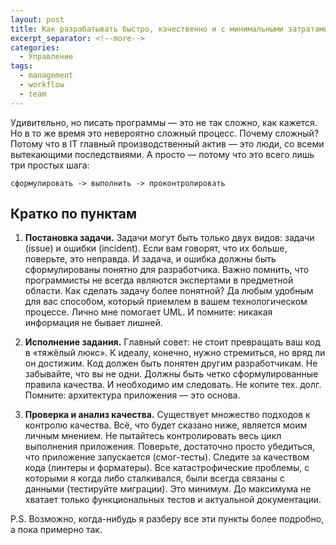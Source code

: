 ```yaml
---
layout: post
title: Как разрабатывать быстро, качественно и с минимальными затратами труда
excerpt_separator: <!--more-->
categories:
  - Управление
tags:
  - management
  - workflow
  - team
---
```


Удивительно, но писать программы — это не так сложно, как кажется. Но в то же время это невероятно сложный процесс. Почему сложный? Потому что в IT главный производственный актив — это люди, со всеми вытекающими последствиями. А просто — потому что это всего лишь три простых шага: 

<!--more-->

```
сформулировать -> выполнить -> проконтролировать
```

## Кратко по пунктам

1. __Постановка задачи.__ Задачи могут быть только двух видов: задачи (issue) и ошибки (incident). Если вам говорят, что их больше, поверьте, это неправда. И задача, и ошибка должны быть сформулированы понятно для разработчика. Важно помнить, что программисты не всегда являются экспертами в предметной области. Как сделать задачу более понятной? Да любым удобным для вас способом, который приемлем в вашем технологическом процессе. Лично мне помогает UML. И помните: никакая информация не бывает лишней.

2. __Исполнение задания.__ Главный совет: не стоит превращать ваш код в «тяжёлый люкс». К идеалу, конечно, нужно стремиться, но вряд ли он достижим. Код должен быть понятен другим разработчикам. Не забывайте, что вы не одни. Должны быть четко сформулированные правила качества. И необходимо им следовать. Не копите тех. долг. Помните: архитектура приложения — это основа.

3. __Проверка и анализ качества.__ Существует множество подходов к контролю качества. Всё, что будет сказано ниже, является моим личным мнением. Не пытайтесь контролировать весь цикл выполнения приложения. Поверьте, достаточно просто убедиться, что приложение запускается (смог-тесты). Следите за качеством кода (линтеры и форматеры). Все катастрофические проблемы, с которыми я когда либо сталкивался, были всегда связаны с данными (тестируйте миграции). Это минимум. До максимума не хватает только функциональных тестов и актуальной документации.

P.S. Возможно, когда-нибудь я разберу все эти пункты более подробно, а пока примерно так.